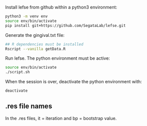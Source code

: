 
Install lefse from github within a python3 environment:

```bash
python3 -m venv env
source env/bin/activate
pip install git+https://github.com/SegataLab/lefse.git
```
Generate the gingival.txt file:

```bash
## R dependencies must be installed
Rscript --vanilla getData.R
```

Run lefse. The python environment must be active:

```bash
source env/bin/activate
./script.sh
```

When the session is over, deactivate the python environment with:

```bash
deactivate
```

## .res file names

In the .res files, it = iteration and bp = bootstrap value.
